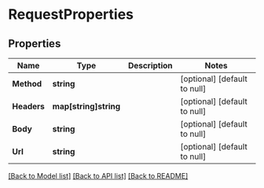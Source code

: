 # RequestProperties

## Properties
Name | Type | Description | Notes
------------ | ------------- | ------------- | -------------
**Method** | **string** |  | [optional] [default to null]
**Headers** | **map[string]string** |  | [optional] [default to null]
**Body** | **string** |  | [optional] [default to null]
**Url** | **string** |  | [optional] [default to null]

[[Back to Model list]](../README.md#documentation-for-models) [[Back to API list]](../README.md#documentation-for-api-endpoints) [[Back to README]](../README.md)

